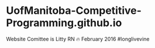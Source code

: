# UofManitoba-Competitive-Programming.github.io
 Website Comittee is Litty RN 🔥 February 2016 #longlivevine
